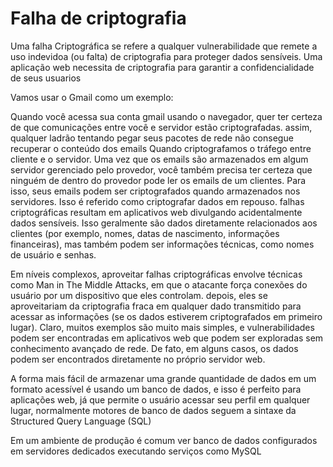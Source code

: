 # Falha de criptografia

Uma falha Criptográfica se refere a qualquer vulnerabilidade que remete a uso indevidoa (ou falta) de criptografia para proteger dados sensíveis. Uma aplicação web necessita de criptografia para garantir a confidencialidade de seus usuarios

Vamos usar o Gmail como um exemplo:

Quando você acessa sua conta gmail usando o navegador, quer ter certeza de que comunicações entre você e servidor estão criptografadas. assim, qualquer ladrão tentando pegar seus pacotes de rede não consegue recuperar o conteúdo dos emails Quando criptografamos o tráfego entre cliente e o servidor. Uma vez que os emails são armazenados em algum servidor gerenciado pelo provedor, você também precisa ter certeza que ninguém de dentro do provedor pode ler os emails de um clientes. Para isso, seus emails podem ser criptografados quando armazenados nos servidores. Isso é referido como criptografar dados em repouso. falhas criptográficas resultam em aplicativos web divulgando acidentalmente dados sensíveis. Isso geralmente são dados diretamente relacionados aos clientes (por exemplo, nomes, datas de nascimento, informações financeiras), mas também podem ser informações técnicas, como nomes de usuário e senhas.

Em níveis complexos, aproveitar falhas criptográficas envolve técnicas como Man in The Middle Attacks, em que o atacante força conexões do usuário por um dispositivo que eles controlam. depois, eles se aproveitariam da criptografia fraca em qualquer dado transmitido para acessar as informações (se os dados estiverem criptografados em primeiro lugar). Claro, muitos exemplos são muito mais simples, e vulnerabilidades podem ser encontradas em aplicativos web que podem ser exploradas sem conhecimento avançado de rede. De fato, em alguns casos, os dados podem ser encontrados diretamente no próprio servidor web.

A forma mais fácil de armazenar uma grande quantidade de dados em um formato acessível é usando um banco de dados, e isso é perfeito para aplicações web, já que permite o usuário acessar seu perfil em qualquer lugar, normalmente motores de banco de dados seguem a sintaxe da Structured Query Language (SQL)

Em um ambiente de produção é comum ver banco de dados configurados em servidores dedicados  executando serviços como MySQL